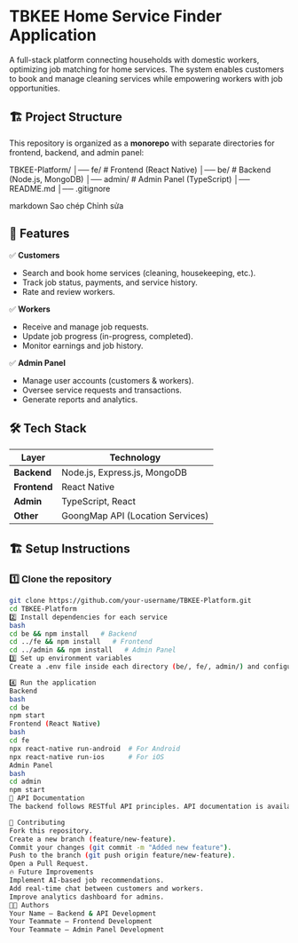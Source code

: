 # TBKEE Home Service Finder Application

A full-stack platform connecting households with domestic workers, optimizing job matching for home services. The system enables customers to book and manage cleaning services while empowering workers with job opportunities.

## 🏗 Project Structure

This repository is organized as a **monorepo** with separate directories for frontend, backend, and admin panel:

TBKEE-Platform/ │── fe/ # Frontend (React Native) │── be/ # Backend (Node.js, MongoDB) │── admin/ # Admin Panel (TypeScript) │── README.md │── .gitignore

markdown
Sao chép
Chỉnh sửa

## 🚀 Features
✅ **Customers**
- Search and book home services (cleaning, housekeeping, etc.).
- Track job status, payments, and service history.
- Rate and review workers.

✅ **Workers**
- Receive and manage job requests.
- Update job progress (in-progress, completed).
- Monitor earnings and job history.

✅ **Admin Panel**
- Manage user accounts (customers & workers).
- Oversee service requests and transactions.
- Generate reports and analytics.

## 🛠 Tech Stack

| Layer        | Technology                          |
|-------------|------------------------------------|
| **Backend**  | Node.js, Express.js, MongoDB      |
| **Frontend** | React Native                      |
| **Admin**    | TypeScript, React                 |
| **Other**    | GoongMap API (Location Services)  |

## 🏗 Setup Instructions

### 1️⃣ Clone the repository
```bash
git clone https://github.com/your-username/TBKEE-Platform.git
cd TBKEE-Platform
2️⃣ Install dependencies for each service
bash
cd be && npm install   # Backend
cd ../fe && npm install   # Frontend
cd ../admin && npm install   # Admin Panel
3️⃣ Set up environment variables
Create a .env file inside each directory (be/, fe/, admin/) and configure settings like database URL, API keys, etc.

4️⃣ Run the application
Backend
bash
cd be
npm start
Frontend (React Native)
bash
cd fe
npx react-native run-android  # For Android
npx react-native run-ios      # For iOS
Admin Panel
bash
cd admin
npm start
📌 API Documentation
The backend follows RESTful API principles. API documentation is available in the be/docs/ folder.

📌 Contributing
Fork this repository.
Create a new branch (feature/new-feature).
Commit your changes (git commit -m "Added new feature").
Push to the branch (git push origin feature/new-feature).
Open a Pull Request.
🔥 Future Improvements
Implement AI-based job recommendations.
Add real-time chat between customers and workers.
Improve analytics dashboard for admins.
👨‍💻 Authors
Your Name – Backend & API Development
Your Teammate – Frontend Development
Your Teammate – Admin Panel Development
